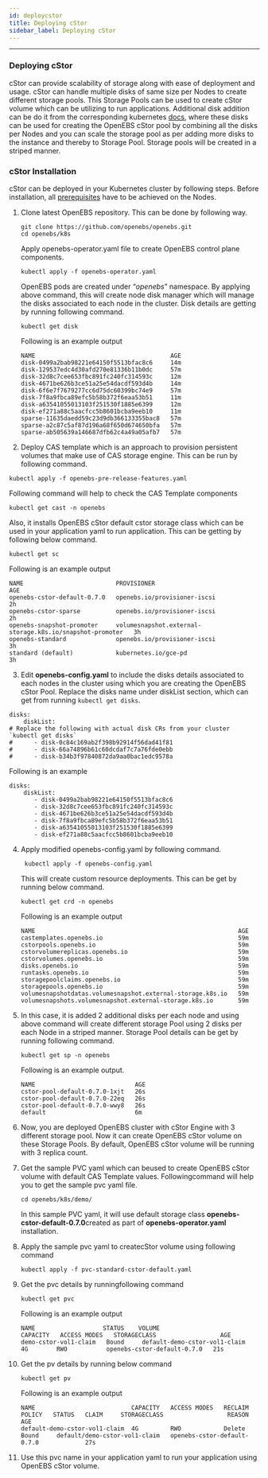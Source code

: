 ```yaml
---
id: deploycstor
title: Deploying cStor
sidebar_label: Deploying cStor
---
```

------

### Deploying cStor

cStor can provide scalability of storage along with ease of deployment and usage. cStor can handle multiple disks of same size per Nodes to create different storage pools. This Storage Pools can be used to create  cStor volume which can be utilizing to run applications. Additional disk addition can be do it from the
corresponding kubernetes [docs](https://cloud.google.com/compute/docs/disks/add-persistent-disk), where these disks can be used for creating the OpenEBS cStor pool by combining all the disks per Nodes and you can scale the storage pool as per adding more disks to the instance and thereby to Storage Pool. Storage pools will be created in a striped manner.

### cStor Installation 

cStor can be deployed in your Kubernetes cluster by following steps. Before installation, all [prerequisites](next/prerequisites.html) have to be achieved on the Nodes. 

1. Clone latest OpenEBS repository. This can be done by following way.

   ```
   git clone https://github.com/openebs/openebs.git
   cd openebs/k8s
   ```

   Apply openebs-operator.yaml file to create
   OpenEBS control plane components. 

   ```
   kubectl apply -f openebs-operator.yaml	
   ```

   OpenEBS pods are created under “*openebs*” namespace. By applying above command, this will create node disk manager which will manage the disks associated to each node in the cluster. Disk details are
   getting by running following command.

   ```
   kubectl get disk
   ```

   Following is an example output

   ```
   NAME                                      AGE
   disk-0499a2bab98221e64150f5513bfac8c6     14m
   disk-129537edc4d30afd270e81336b11b0dc     57m
   disk-32d8c7cee653fbc891fc240fc314593c     12m
   disk-4671be626b3ce51a25e54dacdf593d4b     14m
   disk-6f6e7f7679277cc6d75dc60399bc74e9     57m
   disk-7f8a9fbca89efc5b58b372f6eaa53b51     11m
   disk-a63541055013103f251530f1885e6399     12m
   disk-ef271a88c5aacfcc5b8601bcba9eeb10     11m
   sparse-11635daedd59c23d9db366133355bac8   57m
   sparse-a2c87c5af87d196a68f650d674650bfa   57m
   sparse-ab505639a146687dfb62c4a49a05afb7   57m
   ```

2.  Deploy CAS template which is an approach to provision persistent volumes that make use of CAS storage engine. This can be run by following command.

   ```
   kubectl apply -f openebs-pre-release-features.yaml
   ```

   Following command will help to check the CAS Template components

   ```
   kubectl get cast -n openebs
   ```

   Also, it installs OpenEBS cStor default cstor storage class which can be used in your application yaml to run application. This can be getting by following below command.

   ```
   kubectl get sc
   ```

   Following is an example output

   ```
   NAME                          PROVISIONER                                                AGE
   openebs-cstor-default-0.7.0   openebs.io/provisioner-iscsi                               2h
   openebs-cstor-sparse          openebs.io/provisioner-iscsi                               2h
   openebs-snapshot-promoter     volumesnapshot.external-storage.k8s.io/snapshot-promoter   3h
   openebs-standard              openebs.io/provisioner-iscsi                               3h
   standard (default)            kubernetes.io/gce-pd                                       3h
   ```

3.  Edit **openebs-config.yaml** to include the disks details associated to each nodes in the cluster using which you are creating the OpenEBS cStor Pool. Replace the disks name under diskList section, which can get from running `kubectl get disks`.

   ```
   disks:
       diskList:
   # Replace the following with actual disk CRs from your cluster `kubectl get disks`
   #      - disk-0c84c169ab2f398b92914f56dad41f81
   #      - disk-66a74896b61c60dcdaf7c7a76fde0ebb
   #      - disk-b34b3f97840872da9aa0bac1edc9578a
   ```

   Following is an example

   ```
   disks:
       diskList:
          - disk-0499a2bab98221e64150f5513bfac8c6
          - disk-32d8c7cee653fbc891fc240fc314593c
          - disk-4671be626b3ce51a25e54dacdf593d4b
          - disk-7f8a9fbca89efc5b58b372f6eaa53b51
          - disk-a63541055013103f251530f1885e6399
          - disk-ef271a88c5aacfcc5b8601bcba9eeb10
   ```

4. Apply modified openebs-config.yaml by following command.

   ```
    kubectl apply -f openebs-config.yaml
   ```

   This will create custom resource deployments. This can be get by running below command.

   ```
   kubectl get crd -n openebs
   ```

   Following is an example output

   ```
   NAME                                                         AGE
   castemplates.openebs.io                                      59m
   cstorpools.openebs.io                                        59m
   cstorvolumereplicas.openebs.io                               59m
   cstorvolumes.openebs.io                                      59m
   disks.openebs.io                                             59m
   runtasks.openebs.io                                          59m
   storagepoolclaims.openebs.io                                 59m
   storagepools.openebs.io                                      59m
   volumesnapshotdatas.volumesnapshot.external-storage.k8s.io   59m
   volumesnapshots.volumesnapshot.external-storage.k8s.io       59m
   ```

5. In this case, it is added 2 additional disks per each node and using above command will create different storage Pool using 2 disks per each Node in a striped manner. Storage Pool details can be get by running following command.

   ```
   kubectl get sp -n openebs
   ```

   Following is an example output.

   ```
   NAME                            AGE
   cstor-pool-default-0.7.0-1xjt   26s
   cstor-pool-default-0.7.0-22eq   26s
   cstor-pool-default-0.7.0-wwy8   26s
   default                         6m
   ```

6. Now, you are deployed OpenEBS cluster with cStor Engine with 3 different storage pool. Now it can create OpenEBS cStor volume on these Storage Pools. By default, OpenEBS cStor volume will be running with 3 replica count. 

7. Get the sample PVC yaml which can beused to create OpenEBS cStor volume with default CAS Template values. Followingcommand will help you to get the sample pvc yaml file.

   ```
   cd openebs/k8s/demo/
   ```

   In this sample PVC yaml, it will use default storage class **openebs-cstor-default-0.7.0**created as part of **openebs-operator.yaml** installation.

8. Apply the sample pvc yaml to createcStor volume using following command

   ```
   kubectl apply -f pvc-standard-cstor-default.yaml
   ```

9. Get the pvc details by runningfollowing command

   ```
   kubectl get pvc
   ```

   Following is an example output

   ```
   NAME                   STATUS    VOLUME                          CAPACITY   ACCESS MODES   STORAGECLASS                  AGE
   demo-cstor-vol1-claim   Bound     default-demo-cstor-vol1-claim   4G        RWO           openebs-cstor-default-0.7.0   21s
   ```

10. Get the pv details by running below command

     ```
    kubectl get pv
     ```

    Following is an example output

    ```
    NAME                           CAPACITY   ACCESS MODES   RECLAIM POLICY   STATUS   CLAIM     STORAGECLASS                  REASON    AGE
    default-demo-cstor-vol1-claim  4G         RWO            Delete           Bound     default/demo-cstor-vol1-claim   openebs-cstor-default-0.7.0             27s
    ```

11. Use this pvc name in your application yaml to run your application using OpenEBS cStor volume.


<!-- Hotjar Tracking Code for https://docs.openebs.io -->
<script>
   (function(h,o,t,j,a,r){
       h.hj=h.hj||function(){(h.hj.q=h.hj.q||[]).push(arguments)};
       h._hjSettings={hjid:785693,hjsv:6};
       a=o.getElementsByTagName('head')[0];
       r=o.createElement('script');r.async=1;
       r.src=t+h._hjSettings.hjid+j+h._hjSettings.hjsv;
       a.appendChild(r);
   })(window,document,'https://static.hotjar.com/c/hotjar-','.js?sv=');
</script>
